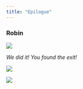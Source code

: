 ```yaml
---
title: "Epilogue"
---
```


### Robin

![](/images/robin-sitting.png)

_We did it! You found the exit!_

![](https://media4.giphy.com/media/35HTaxVJWzp2QOShct/giphy.gif?cid=ecf05e47wx7gzaz23jhldze1be4et0krxcdtjwhloa30u2ko&rid=giphy.gif)

[![](https://img.shields.io/website?label=Back_to_home&style=for-the-badge&up_message=Go%21&url=https%3A%2F%2Fdanielroelfs.com)](/)
